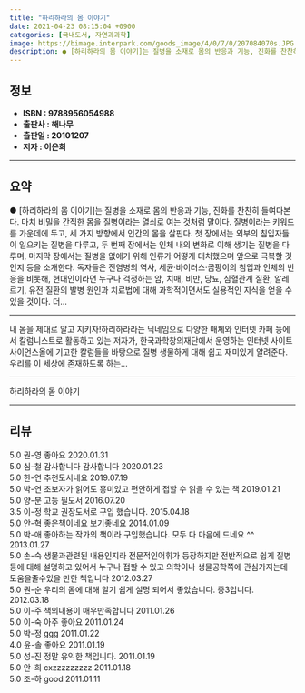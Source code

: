 ```yaml
---
title: "하리하라의 몸 이야기"
date: 2021-04-23 08:15:04 +0900
categories: [국내도서, 자연과과학]
image: https://bimage.interpark.com/goods_image/4/0/7/0/207084070s.JPG
description: ● [하리하라의 몸 이야기]는 질병을 소재로 몸의 반응과 기능, 진화를 찬찬히 들여다본다. 마치 비밀을 간직한 몸을 질병이라는 열쇠로 여는 것처럼 말이다. 질병이라는 키워드를 가운데에 두고, 세 가지 방향에서 인간의 몸을 살핀다. 첫 장에서는 외부의 침입자들이 일으키는 질병을 다루고,
---
```


## **정보**

- **ISBN : 9788956054988**
- **출판사 : 해나무**
- **출판일 : 20101207**
- **저자 : 이은희**

------



## **요약**

●  [하리하라의 몸 이야기]는 질병을 소재로 몸의 반응과 기능, 진화를 찬찬히 들여다본다. 마치 비밀을 간직한 몸을 질병이라는 열쇠로 여는 것처럼 말이다. 질병이라는 키워드를 가운데에 두고, 세 가지 방향에서 인간의 몸을 살핀다. 첫 장에서는 외부의 침입자들이 일으키는 질병을 다루고, 두 번째 장에서는 인체 내의 변화로 이해 생기는 질병을 다루며, 마지막 장에서는 질병을 없애기 위해 인류가 어떻게 대처했으며 앞으로 극복할 것인지 등을 소개한다. 독자들은 전염병의 역사, 세균·바이러스·곰팡이의 침입과 인체의 반응을 비롯해, 현대인이라면 누구나 걱정하는 암, 치매, 비만, 당뇨, 심혈관계 질환, 알레르기, 유전 질환의 발병 원인과 치료법에 대해 과학적이면서도 실용적인 지식을 얻을 수 있을 것이다. 더...

------

내 몸을 제대로 알고 지키자!하리하라라는 닉네임으로 다양한 매체와 인터넷 카페 등에서 칼럼니스트로 활동하고 있는 저자가, 한국과학창의재단에서 운영하는 인터넷 사이트 사이언스올에 기고한 칼럼들을 바탕으로 질병 생물하게 대해 쉽고 재미있게 알려준다. 우리를 이 세상에 존재하도록 하는... 

------


하리하라의 몸 이야기 

------


## **리뷰** 

5.0 권-영 좋아요  2020.01.31 <br/>5.0 심-철 감사합니다 감사합니다  2020.01.23 <br/>5.0 한-연 추천도서네요 2019.07.19 <br/>5.0 박-연 초보자가 읽어도 흥미있고 편안하게 접할 수 읽을 수 있는 책 2019.01.21 <br/>5.0 양-분 고등 필도서 2016.07.20 <br/>3.5 이-정 학교 권장도서로 구입 했습니다. 2015.04.18 <br/>5.0 안-혁 좋은책이네요 보기좋네요 2014.01.09 <br/>5.0 박-애 좋아하는 작가의 책이라 구입했습니다. 모두 다 마음에 드네요 ^^ 2013.01.27 <br/>5.0 손-숙 생물과관련된 내용인지라 전문적인어휘가 등장하지만 전반적으로 쉽게 질병 등에 대해 설명하고 있어서 누구나 접할 수 있고 의학이나 생물공학쪽에 관심가지는데 도움을줄수있을 만한 책입니다 2012.03.27 <br/>5.0 권-순 우리의 몸에 대해 알기 쉽게 설명 되어서 좋았습니다. 중3입니다. 2012.03.18 <br/>5.0 이-주 책의내용이 매우만족합니다 2011.01.26 <br/>5.0 이-숙 아주 좋아요 2011.01.24 <br/>5.0 박-정 ggg 2011.01.22 <br/>4.0 윤-솔 좋아요  2011.01.19 <br/>5.0 성-진 정말 유익한 책입니다. 2011.01.19 <br/>5.0 안-희 cxzzzzzzzzz 2011.01.18 <br/>5.0 조-하 good  2011.01.11 <br/>